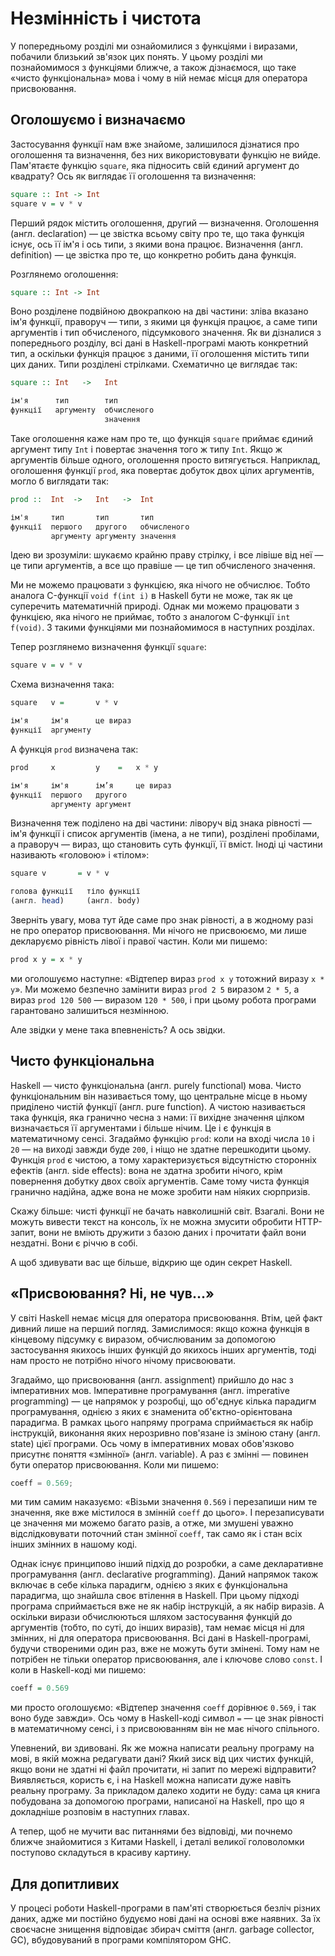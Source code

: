 # Незмінність і чистота

У попередньому розділі ми ознайомилися з функціями і виразами, побачили близький зв'язок цих понять. У цьому розділі ми познайомимося з функціями ближче, а також дізнаємося, що таке &laquo;чисто функціональна&raquo; мова і чому в ній немає місця для оператора присвоювання.

## Оголошуємо і визначаємо

Застосування функції нам вже знайоме, залишилося дізнатися про оголошення та визначення, без них використовувати функцію не вийде. Пам'ятаєте функцію `square`, яка підносить свій єдиний аргумент до квадрату? Ось як виглядає її оголошення та визначення:

```haskell
square :: Int -> Int
square v = v * v
```

Перший рядок містить оголошення, другий &mdash; визначення. Оголошення (англ. declaration) &mdash; це звістка всьому світу про те, що така функція існує, ось її ім'я і ось типи, з якими вона працює. Визначення (англ. definition) &mdash; це звістка про те, що конкретно робить дана функція.

Розглянемо оголошення:

```haskell
square :: Int -> Int
```

Воно розділене подвійною двокрапкою на дві частини: зліва вказано ім'я функції, праворуч &mdash; типи, з якими ця функція працює, а саме типи аргументів і тип обчисленого, підсумкового значення. Як ви дізналися з попереднього розділу, всі дані в Haskell-програмі мають конкретний тип, а оскільки функція працює з даними, її оголошення містить типи цих даних. Типи розділені стрілками. Схематично це виглядає так:

```haskell
square :: Int   ->   Int

ім'я      тип        тип
функції   аргументу  обчисленого
                     значення
```

Таке оголошення каже нам про те, що функція `square` приймає єдиний аргумент типу `Int` і повертає значення того ж типу `Int`. Якщо ж аргументів більше одного, оголошення просто витягується. Наприклад, оголошення функції `prod`, яка повертає добуток двох цілих аргументів, могло б виглядати так:

```haskell
prod ::  Int  ->   Int   ->  Int

ім'я     тип       тип       тип
функції  першого   другого   обчисленого
         аргументу аргументу значення
```

Ідею ви зрозуміли: шукаємо крайню праву стрілку, і все лівіше від неї &mdash; це типи аргументів, а все що правіше &mdash; це тип обчисленого значення.

Ми не можемо працювати з функцією, яка нічого не обчислює. Тобто аналога C-функції `void f(int i)` в Haskell бути не може, так як це суперечить математичній природі. Однак ми можемо працювати з функцією, яка нічого не приймає, тобто з аналогом C-функції `int f(void)`. З такими функціями ми познайомимося в наступних розділах.

Тепер розглянемо визначення функції `square`:

```haskell
square v = v * v
```

Схема визначення така:

```haskell
square   v =       v * v

ім'я     ім'я      це вираз
функції  аргументу
```

А функція `prod` визначена так:

```haskell
prod     x         y    =   x * y

ім'я     ім'я      ім’я     це вираз
функції  першого   другого
         аргументу аргумент
```

Визначення теж поділено на дві частини: ліворуч від знака рівності &mdash; ім'я функції і список аргументів (імена, а не типи), розділені пробілами, а праворуч &mdash; вираз, що становить суть функції, її вміст. Іноді ці частини називають &laquo;головою&raquo; і &laquo;тілом&raquo;:

```haskell
square v       = v * v

голова функції   тіло функції
(англ. head)     (англ. body)
```

Зверніть увагу, мова тут йде саме про знак рівності, а в жодному разі не про оператор присвоювання. Ми нічого не присвоюємо, ми лише декларуємо рівність лівої і правої частин. Коли ми пишемо:

```haskell
prod x y = x * y
```

ми оголошуємо наступне: &laquo;Відтепер вираз `prod x y` тотожний виразу `x * y`&raquo;. Ми можемо безпечно замінити вираз `prod 2 5` виразом `2 * 5`, а вираз `prod 120 500` &mdash; виразом `120 * 500`, і при цьому робота програми гарантовано залишиться незмінною.

Але звідки у мене така впевненість? А ось звідки.

## Чисто функціональна

Haskell &mdash; чисто функціональна (англ. purely functional) мова. Чисто функціональним він називається тому, що центральне місце в ньому приділено чистій функції (англ. pure function). А чистою називається така функція, яка гранично чесна з нами: її вихідне значення цілком визначається її аргументами і більше нічим. Це і є функція в математичному сенсі. Згадаймо функцію `prod`: коли на вході числа `10` і `20` &mdash; на виході завжди буде `200`, і ніщо не здатне перешкодити цьому. Функція `prod` є чистою, а тому характеризується відсутністю сторонніх ефектів (англ. side effects): вона не здатна зробити нічого, крім повернення добутку двох своїх аргументів. Саме тому чиста функція гранично надійна, адже вона не може зробити нам ніяких сюрпризів.

Скажу більше: чисті функції не бачать навколишній світ. Взагалі. Вони не можуть вивести текст на консоль, їх не можна змусити обробити HTTP-запит, вони не вміють дружити з базою даних і прочитати файл вони нездатні. Вони є річчю в собі.

А щоб здивувати вас ще більше, відкрию ще один секрет Haskell.

## &laquo;Присвоювання? Ні, не чув&hellip;&raquo;

У світі Haskell немає місця для оператора присвоювання. Втім, цей факт дивний лише на перший погляд. Замислимося: якщо кожна функція в кінцевому підсумку є виразом, обчислюваним за допомогою застосування якихось інших функцій до якихось інших аргументів, тоді нам просто не потрібно нічого нічому присвоювати.

Згадаймо, що присвоювання (англ. assignment) прийшло до нас з імперативних мов. Імперативне програмування (англ. imperative programming) &mdash; це напрямок у розробці, що об'єднує кілька парадигм програмування, однією з яких є знаменита об'єктно-орієнтована парадигма. В рамках цього напряму програма сприймається як набір інструкцій, виконання яких нерозривно пов'язане із зміною стану (англ. state) цієї програми. Ось чому в імперативних мовах обов'язково присутнє поняття &laquo;змінної&raquo; (англ. variable). А раз є змінні &mdash; повинен бути оператор присвоювання. Коли ми пишемо:

```c
coeff = 0.569;
```

ми тим самим наказуємо: &laquo;Візьми значення `0.569` і перезапиши ним те значення, яке вже містилося в змінній `coeff` до цього&raquo;. І перезаписувати це значення ми можемо багато разів, а отже, ми змушені уважно відслідковувати поточний стан змінної `coeff`, так само як і стан всіх інших змінних в нашому коді.

Однак існує принципово інший підхід до розробки, а саме декларативне програмування (англ. declarative programming). Даний напрямок також включає в себе кілька парадигм, однією з яких є функціональна парадигма, що знайшла своє втілення в Haskell. При цьому підході програма сприймається вже не як набір інструкцій, а як набір виразів. А оскільки вирази обчислюються шляхом застосування функцій до аргументів (тобто, по суті, до інших виразів), там немає місця ні для змінних, ні для оператора присвоювання. Всі дані в Haskell-програмі, будучи створеними один раз, вже не можуть бути змінені. Тому нам не потрібен не тільки оператор присвоювання, але і ключове слово `const`. І коли в Haskell-коді ми пишемо:

```haskell
coeff = 0.569
```

ми просто оголошуємо: &laquo;Відтепер значення `coeff` дорівнює `0.569`, і так воно буде завжди&raquo;. Ось чому в Haskell-коді символ `=` &mdash; це знак рівності в математичному сенсі, і з присвоюванням він не має нічого спільного.

Упевнений, ви здивовані. Як же можна написати реальну програму на мові, в якій можна редагувати дані? Який зиск від цих чистих функцій, якщо вони не здатні ні файл прочитати, ні запит по мережі відправити? Виявляється, користь є, і на Haskell можна написати дуже навіть реальну програму. За прикладом далеко ходити не буду: сама ця книга побудована за допомогою програми, написаної на Haskell, про що я докладніше розповім в наступних главах.

А тепер, щоб не мучити вас питаннями без відповіді, ми почнемо ближче знайомитися з Китами Haskell, і деталі великої головоломки поступово складуться в красиву картину.

## Для допитливих

У процесі роботи Haskell-програми в пам'яті створюється безліч різних даних, адже ми постійно будуємо нові дані на основі вже наявних. За їх своєчасне знищення відповідає збирач сміття (англ. garbage collector, GC), вбудовуваний в програми компілятором GHC.
